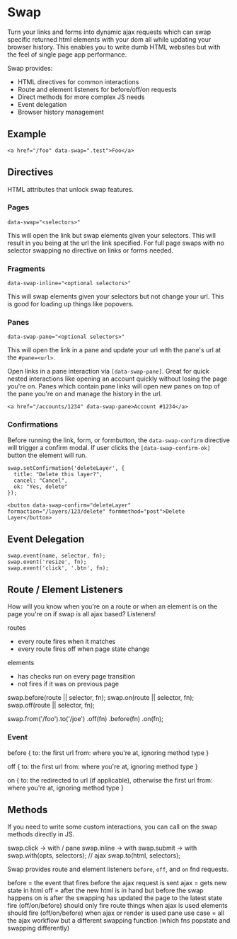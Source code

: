 # Swap

Turn your links and forms into dynamic ajax requests which can swap specific returned html elements with your dom all while updating your browser history. This enables you to write dumb HTML websites but with the feel of single page app performance.

Swap provides:

- HTML directives for common interactions
- Route and element listeners for before/off/on requests
- Direct methods for more complex JS needs
- Event delegation
- Browser history management


## Example
`<a href="/foo" data-swap=".test">Foo</a>`


## Directives
HTML attributes that unlock swap features.


### Pages
`data-swap="<selectors>"`

This will open the link but swap elements given your selectors. This will result in you being at the url the link specified. For full page swaps with no selector swapping no directive on links or forms needed.


### Fragments
`data-swap-inline="<optional selectors>"`

This will swap elements given your selectors but not change your url. This is good for loading up things like popovers.


### Panes
`data-swap-pane="<optional selectors>"`

This will open the link in a pane and update your url with the pane's url at the `#pane=<url>`.

Open links in a pane interaction via `[data-swap-pane]`. Great for quick nested interactions like opening an account quickly without losing the page you're on. Panes which contain pane links will open new panes on top of the pane you're on and manage the history in the url.

`<a href="/accounts/1234" data-swap-pane>Account #1234</a>`


### Confirmations
Before running the link, form, or formbutton, the `data-swap-confirm` directive will trigger a confirm modal. If user clicks the `[data-swap-confirm-ok]` button the element will run.

```
swap.setConfirmation('deleteLayer', {
  title: "Delete this layer?",
  cancel: "Cancel",
  ok: "Yes, delete"
});
```

`<button data-swap-confirm="deleteLayer" formaction="/layers/123/delete" formmethod="post">Delete Layer</button>`


## Event Delegation
```
swap.event(name, selector, fn);
swap.event('resize', fn);
swap.event('click', '.btn', fn);
```

<!--
swap.on('mouseover', '.btn', fn);
swap.off('mouseover', '.btn', fn);

swap.on(name, selector, fn);
swap.off(name, selector, fn);
swap.emit(name);

swap.on('click', '.btn', fn);
swap.off('click', '.btn', fn);

swap.add('click', '.btn', fn);
swap.remove('click', '.btn', fn);
swap.emit('click', '.btn', arg1, arg2, arg3);

swap.delegate('.btn').off('click', fn);

swap[event](type, fn);
swap[when](type, [scope], fn);
swap[event](type)[when](fn);
-->


## Route / Element Listeners
How will you know when you're on a route or when an element is on the page you're on if swap is all ajax based? Listeners!

routes
- every route fires when it matches
- every route fires off when page state change

elements
- has checks run on every page transition
- not fires if it was on previous page

swap.before(route || selector, fn);
swap.on(route || selector, fn);
swap.off(route || selector, fn);

swap.from('/foo').to('/joe')
  .off(fn)
  .before(fn)
  .on(fn);

### Event

before
{
  to: the first url
  from: where you're at, ignoring method type
}

off
{
  to: the first url
  from: where you're at, ignoring method type
}

on
{
  to: the redirected to url (if applicable), otherwise the first url
  from: where you're at, ignoring method type
}


## Methods

If you need to write some custom interactions, you can call on the swap methods directly in JS.

swap.click -> with / pane
swap.inline -> with
swap.submit -> with
swap.with(opts, selectors); // ajax
swap.to(html, selectors);

Swap provides route and element listeners `before`, `off`, and `on` fnd requests.

before = the event that fires before the ajax request is sent
ajax = gets new state in html
off = after the new html is in hand but before the swap happens
on is after the swapping has updated the page to the latest state
fire (off/on/before) should only fire route things when ajax is used
elements should fire (off/on/before) when ajax or render is used
pane use case = all the ajax workflow but a different swapping function (which fns popstate and swapping differently)
